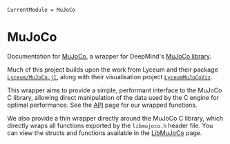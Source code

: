 ```@meta
CurrentModule = MuJoCo
```

# MuJoCo

Documentation for [MuJoCo](https://github.com/JamieMair/MuJoCo.jl), a wrapper for DeepMind's [MuJoCo library](https://github.com/deepmind/mujoco).

Much of this project builds upon the work from Lyceum and their package [`Lyceum/MuJoCo.jl`](https://github.com/Lyceum/MuJoCo.jl), along with their visualisation project [`LyceumMuJoCoViz`](https://github.com/Lyceum/LyceumMuJoCoViz.jl).

This wrapper aims to provide a simple, performant interface to the MuJoCo C library, allowing direct manipulation of the data used by the C engine for optimal performance. See the [API](@ref) page for our wrapped functions.

We also provide a thin wrapper directly around the MuJoCo C library, which directly wraps all functions exported by the `libmujoco.h` header file. You can view the structs and functions available in the [LibMuJoCo](@ref) page.
